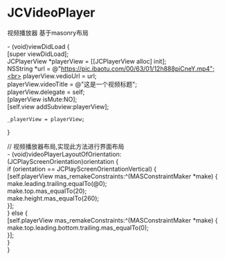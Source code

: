 # JCVideoPlayer
视频播放器
基于masonry布局

\- (void)viewDidLoad {<br>
    [super viewDidLoad];<br>
    JCPlayerView *playerView = [[JCPlayerView alloc] init];<br>
    NSString *url = @"https://pic.ibaotu.com/00/63/01/12h888piCneY.mp4";<br>
    playerView.vedioUrl = url;<br>
    playerView.videoTitle = @"这是一个视频标题";<br>
    playerView.delegate = self;<br>
    [playerView isMute:NO];<br>
    [self.view addSubview:playerView];<br>
    
    _playerView = playerView; 
    
 }

// 视频播放器布局,实现此方法进行界面布局 <br>
\- (void)videoPlayerLayoutOfOrientation:(JCPlayScreenOrientation)orientation {<br>
    if (orientation == JCPlayScreenOrientationVertical) {<br>
        [self.playerView mas_remakeConstraints:^(MASConstraintMaker *make) {<br>
            make.leading.trailing.equalTo(@0);<br>
            make.top.mas_equalTo(20);<br>
            make.height.mas_equalTo(260);<br>
        }];<br>
    } else {<br>
        [self.playerView mas_remakeConstraints:^(MASConstraintMaker *make) {<br>
            make.top.leading.bottom.trailing.mas_equalTo(0);<br>
        }];<br>
    }<br>
}<br>
